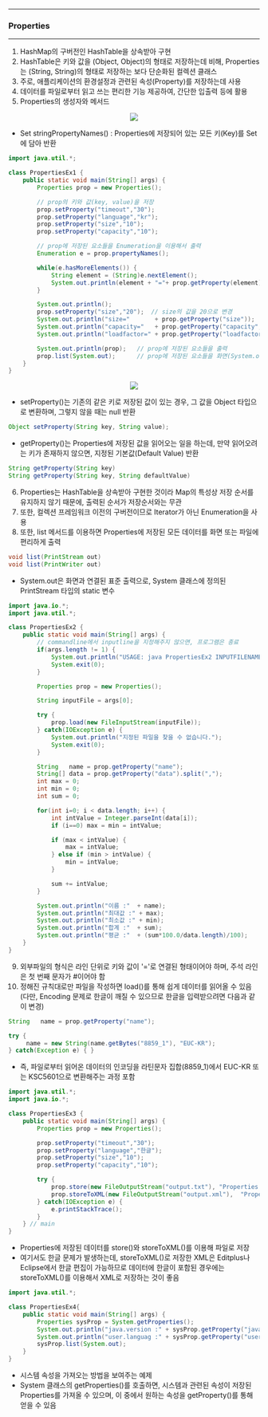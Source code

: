 -----
### Properties
-----
1. HashMap의 구버전인 HashTable을 상속받아 구현
2. HashTable은 키와 값을 (Object, Object)의 형태로 저장하는데 비해, Properties는 (String, String)의 형태로 저장하는 보다 단순화된 컬렉션 클래스
3. 주로, 애플리케이션의 환경설정과 관련된 속성(Property)를 저장하는데 사용
4. 데이터를 파일로부터 읽고 쓰는 편리한 기능 제공하여, 간단한 입출력 등에 활용
5. Properties의 생성자와 메서드
<div align="center">
<img src="https://github.com/sooyounghan/HTTP/assets/34672301/0de2608e-29f9-4fda-9e34-4afcc1154f4f">
</div>

  - Set stringPropertyNames() : Properties에 저장되어 있는 모든 키(Key)를 Set에 담아 반환

```java
import java.util.*;

class PropertiesEx1 {
	public static void main(String[] args) {
		Properties prop = new Properties();

		// prop의 키와 값(key, value)을 저장
		prop.setProperty("timeout","30");
		prop.setProperty("language","kr");
		prop.setProperty("size","10");
		prop.setProperty("capacity","10");

		// prop에 저장된 요소들을 Enumeration을 이용해서 출력
		Enumeration e = prop.propertyNames();

		while(e.hasMoreElements()) {
			String element = (String)e.nextElement();
			System.out.println(element + "="+ prop.getProperty(element));
		}

		System.out.println();
		prop.setProperty("size","20");	// size의 값을 20으로 변경
		System.out.println("size="       + prop.getProperty("size"));
		System.out.println("capacity="   + prop.getProperty("capacity", "20"));
		System.out.println("loadfactor=" + prop.getProperty("loadfactor", "0.75"));

		System.out.println(prop);	// prop에 저장된 요소들을 출력
		prop.list(System.out);      // prop에 저장된 요소들을 화면(System.out)에 출력
	}
}
```
<div align="center">
<img src="https://github.com/sooyounghan/HTTP/assets/34672301/9dafb0be-ca50-470a-9291-2392f0d56d4e">
</div>

  - setProperty()는 기존의 같은 키로 저장된 값이 있는 경우, 그 값을 Object 타입으로 변환하며, 그렇지 않을 때는 null 반환
```java
Object setProperty(String key, String value);
```
  - getProperty()는 Properties에 저장된 값을 읽어오는 일을 하는데, 만약 읽어오려는 키가 존재하지 않으면, 지정된 기본값(Default Value) 반환
```java
String getProperty(String key)
String getProperty(String key, String defaultValue)
```

6. Properties는 HashTable을 상속받아 구현한 것이라 Map의 특성상 저장 순서를 유지하지 않기 때문에, 출력된 순서가 저장순서와는 무관
7. 또한, 컬렉션 프레임워크 이전의 구버전이므로 Iterator가 아닌 Enumeration을 사용
8. 또한, list 메서드를 이용하면 Properties에 저장된 모든 데이터를 화면 또는 파일에 편리하게 출력
```java
void list(PrintStream out)
void list(PrintWriter out)
```
  - System.out은 화면과 연결된 표준 출력으로, System 클래스에 정의된 PrintStream 타입의 static 변수

```java
import java.io.*;
import java.util.*;

class PropertiesEx2 {
	public static void main(String[] args) {
		// commandline에서 inputline을 지정해주지 않으면, 프로그램은 종료
		if(args.length != 1) {
			System.out.println("USAGE: java PropertiesEx2 INPUTFILENAME");
			System.exit(0);
		}

		Properties prop = new Properties();

		String inputFile = args[0];

		try {
			prop.load(new FileInputStream(inputFile));
		} catch(IOException e) {
			System.out.println("지정된 파일을 찾을 수 없습니다.");
			System.exit(0);
		}

		String   name = prop.getProperty("name");
		String[] data = prop.getProperty("data").split(",");
		int max = 0;
		int min = 0;
		int sum = 0;

		for(int i=0; i < data.length; i++) {
			int intValue = Integer.parseInt(data[i]);
			if (i==0) max = min = intValue;

			if (max < intValue) {
				max = intValue;
			} else if (min > intValue) {
				min = intValue;
			}

			sum += intValue;
		}

		System.out.println("이름 :"  + name);		
		System.out.println("최대값 :" + max);
		System.out.println("최소값 :" + min);
		System.out.println("합계 :"  + sum);
		System.out.println("평균 :"  + (sum*100.0/data.length)/100);
	}
}
```

9. 외부파일의 형식은 라인 단위로 키와 값이 '='로 연결된 형태이어야 하며, 주석 라인은 첫 번째 문자가 #이어야 함
10. 정해진 규칙대로만 파일을 작성하면 load()를 통해 쉽게 데이터를 읽어올 수 있음 (다만, Encoding 문제로 한글이 깨질 수 있으므로 한글을 입력받으려면 다음과 같이 변경)
```java
String   name = prop.getProperty("name");

try {
     name = new String(name.getBytes("8859_1"), "EUC-KR");
} catch(Exception e) { }
```

  - 즉, 파일로부터 읽어온 데이터의 인코딩을 라틴문자 집합(8859_1)에서 EUC-KR 또는 KSC5601으로 변환해주는 과정 포함

```java
import java.util.*;
import java.io.*;

class PropertiesEx3 {
	public static void main(String[] args) {
		Properties prop = new Properties();

		prop.setProperty("timeout","30");
		prop.setProperty("language","한글");
		prop.setProperty("size","10");
		prop.setProperty("capacity","10");

		try {
			prop.store(new FileOutputStream("output.txt"), "Properties Example");
			prop.storeToXML(new FileOutputStream("output.xml"),  "Properties Example");
		} catch(IOException e) {
			e.printStackTrace();		
		}
	} // main
}
```
  - Properties에 저장된 데이터를 store()와 storeToXML()를 이용해 파일로 저장
  - 여기서도 한글 문제가 발생하는데, storeToXML()로 저장한 XML은 Editplus나 Eclipse에서 한글 편집이 가능하므로 데이터에 한글이 포함된 경우에는 storeToXML()를 이용해서 XML로 저장하는 것이 좋음

```java
import java.util.*;

class PropertiesEx4{
	public static void main(String[] args) {
		Properties sysProp = System.getProperties();
		System.out.println("java.version :" + sysProp.getProperty("java.version"));
		System.out.println("user.languag :" + sysProp.getProperty("user.language"));
		sysProp.list(System.out);
	}
}
```
  - 시스템 속성을 가져오는 방법을 보여주는 예제
  - System 클래스의 getProperties()를 호출하면, 시스템과 관련된 속성이 저장된 Properties를 가져올 수 있으며, 이 중에서 원하는 속성을 getProperty()를 통해 얻을 수 있음




